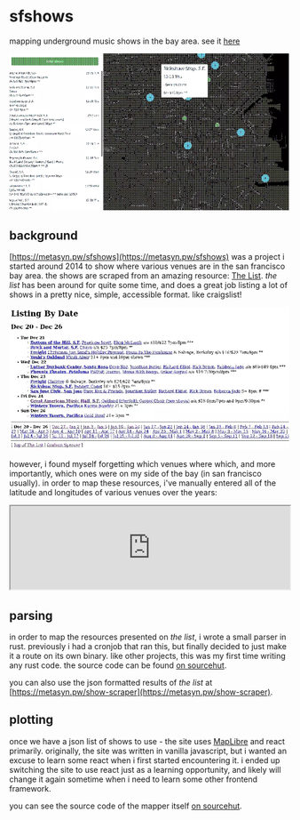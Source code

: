 # sfshows

mapping underground music shows in the bay area. see it [here](https://metasyn.pw/shows)

<img src="resources/img/dithered_sfshows.webp" alt="screenshot of metasyn.pw/shows"><img>

## background

[https://metasyn.pw/sfshows](https://metasyn.pw/sfshows) was a project i
started around 2014 to show where various venues are in the san francisco bay
area. the shows are scraped from an amazing resource: [The List](http://www.foopee.com/punk/the-list/).
*the list* has been around for quite some time, and does a great job listing a
lot of shows in a pretty nice, simple, accessible format. like craigslist!

<img src="resources/img/dithered_foopee.webp" alt="screenshot of foopee.com"></img>

however, i found myself forgetting which venues where which, and more
importantly, which ones were on my side of the bay (in san francisco usually).
in order to map these resources, i've manually entered all of the latitude and
longitudes of various venues over the years:

<iframe src="https://git.sr.ht/~metasyn/sfshows/blob/master/src/data/venues.json" width="100%"></iframe>

## parsing

in order to map the resources presented on *the list*, i wrote a small parser
in rust.  previously i had a cronjob that ran this, but finally decided to just
make it a route on its own binary. like other projects, this was my first time
writing any rust code.  the source code can be found
[on sourcehut](https://git.sr.ht/~metasyn/show-scraper-rs).

you can also use the json formatted results of *the list* at
[https://metasyn.pw/show-scraper](https://metasyn.pw/show-scraper).

## plotting

once we have a json list of shows to use - the site uses
[MapLibre](https://maplibre.org/) and react primarily.  originally, the site
was written in vanilla javascript, but i wanted an excuse to learn some react
when i first started encountering it.  i ended up switching the site to use
react just as a learning opportunity, and likely will change it again sometime
when i need to learn some other frontend framework.

you can see the source code of the mapper itself
[on sourcehut](https://git.sr.ht/~metasyn/sfshows).
